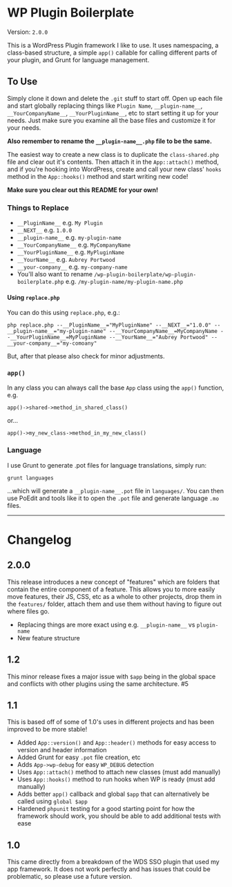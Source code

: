 # WP Plugin Boilerplate

Version: `2.0.0`

This is a WordPress Plugin framework I like to use. It uses namespacing,
a class-based structure, a simple `app()` callable for calling different
parts of your plugin, and Grunt for language management.

## To Use

Simply clone it down and delete the `.git` stuff to start off. Open up
each file and start globally replacing things like `Plugin Name`,
`__plugin-name__`, `__YourCompanyName__`, `__YourPluginName__`, etc to start setting
it up for your needs. Just make sure you examine all the base files
and customize it for your needs.

**Also remember to rename the `__plugin-name__.php` file to be the same.**

The easiest way to create a new class is to duplicate the `class-shared.php`
file and clear out it's contents. Then attach it in the `App::attach()` method,
and if you're hooking into WordPress, create and call your new class' `hooks` method
in the `App::hooks()` method and start writing new code!

**Make sure you clear out this README for your own!**

### Things to Replace

- `__PluginName__` e.g. `My Plugin`
- `__NEXT__` e.g. `1.0.0`
- `__plugin-name__` e.g. `my-plugin-name`
- `__YourCompanyName__` e.g. `MyCompanyName`
- `__YourPluginName__` e.g. `MyPluginName`
- `__YourName__` e.g. `Aubrey Portwood`
- `__your-company__` e.g. `my-company-name`
- You'll also want to rename `/wp-plugin-boilerplate/wp-plugin-boilerplate.php` e.g. `/my-plugin-name/my-plugin-name.php`

#### Using `replace.php`

You can do this using `replace.php`, e.g.:

```
php replace.php --__PluginName__="MyPluginName" --__NEXT__="1.0.0" --__plugin-name__="my-plugin-name" --__YourCompanyName__=MyCompanyName --__YourPluginName__=MyPluginName --__YourName__="Aubrey Portwood" --__your-company__="my-comoany"
```

But, after that please also check for minor adjustments.

### `app()`

In any class you can always call the base `App` class using the `app()` function, e.g.

`app()->shared->method_in_shared_class()`

or...

`app()->my_new_class->method_in_my_new_class()`

### Language

I use Grunt to generate .pot files for language translations, simply run:

`grunt languages`

...which will generate a `__plugin-name__.pot` file in `languages/`. You can then
use PoEdit and tools like it to open the `.pot` file and generate language `.mo` files.

_______________

# Changelog

## 2.0.0

This release introduces a new concept of "features" which are folders that contain the entire component of a feature. This allows you to more easily move features, their JS, CSS, etc as a whole to other projects, drop them in the `features/` folder, attach them and use them without having to figure out where files go.

- Replacing things are more exact using e.g. `__plugin-name__` vs `plugin-name`
- New feature structure

## 1.2

This minor release fixes a major issue with `$app` being in the global space and conflicts with other plugins using the same architecture. #5

## 1.1

This is based off of some of 1.0's uses in different projects and has been improved to be more stable!

- Added `App::version()` and `App::header()` methods for easy access to version and header information
- Added Grunt for easy `.pot` file creation, etc
- Adds `App->wp-debug` for easy `WP_DEBUG` detection
- Uses `App::attach()` method to attach new classes (must add manually)
- Uses `App::hooks()` method to run hooks when WP is ready (must add manually)
- Adds better `app()` callback and global `$app` that can alternatively be called using `global $app`
- Hardened `phpunit` testing for a good starting point for how the framework should work, you should be able to add additional tests with ease

## 1.0

This came directly from a breakdown of the WDS SSO plugin that used my app framework. It does not work perfectly and has issues that could be problematic, so please use a future version.
